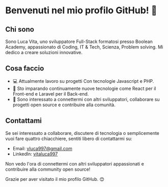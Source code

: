 # Benvenuti nel mio profilo GitHub! 👋

## Chi sono

Sono Luca Vita, uno sviluppatore Full-Stack formatosi presso Boolean Academy, appassionato di Coding, IT & Tech, Scienza, Problem solving. Mi dedico a creare soluzioni innovative.

## Cosa faccio

- 💻 Attualmente lavoro su progetti Con tecnologie Javascript e PHP.
- 🌱 Sto imparando continuamente nuove tecnologie come React per il Front-end e Laravel per il Back-end.
- 🤝 Sono interessato a connettermi con altri sviluppatori, collaborare su progetti open source e contribuire alla comunità.



## Contattami

Se sei interessato a collaborare, discutere di tecnologia o semplicemente vuoi fare quattro chiacchiere, sentiti libero di contattarmi su:

- Email: [vluca997@gmail.com](mailto:vluca997@gmail.com)
- LinkedIn: [vitaluca997](https://www.linkedin.com/in/vitaluca997/)

Non vedo l'ora di connettermi con altri sviluppatori appassionati e contribuire alla community open source!

Grazie per aver visitato il mio profilo GitHub. 😊
